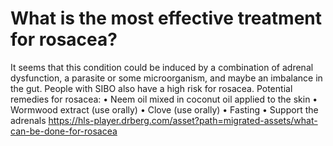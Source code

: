 # What is the most effective treatment for rosacea?

It seems that this condition could be induced by a combination of adrenal dysfunction, a parasite or some microorganism, and maybe an imbalance in the gut. People with SIBO also have a high risk for rosacea. Potential remedies for rosacea: • Neem oil mixed in coconut oil applied to the skin • Wormwood extract (use orally) • Clove (use orally) • Fasting • Support the adrenals https://hls-player.drberg.com/asset?path=migrated-assets/what-can-be-done-for-rosacea